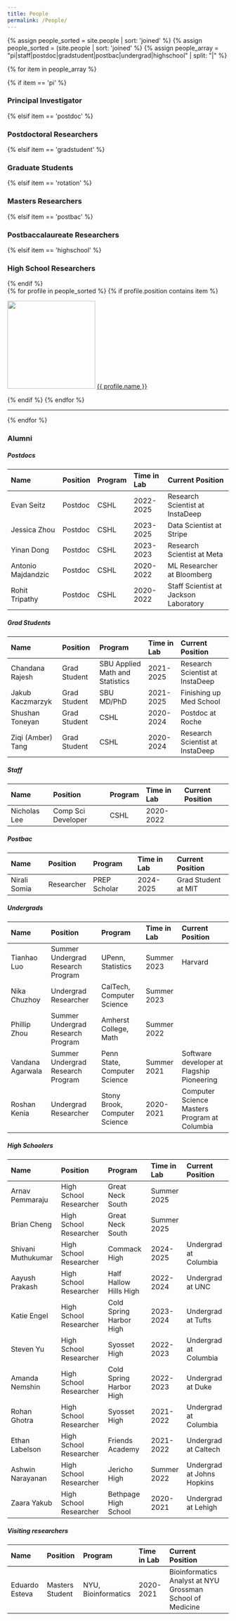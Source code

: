 ```yaml
---
title: People
permalink: /People/
---
```


{% assign people_sorted = site.people | sort: 'joined' %}
{% assign people_sorted = (site.people | sort: 'joined' %}
{% assign people_array = "pi|staff|postdoc|gradstudent|postbac|undergrad|highschool" | split: "|" %}

{% for item in people_array %}

<div class="pos_header">
{% if item == 'pi' %}
<h3>Principal Investigator</h3>
 {% elsif item == 'postdoc' %}
<h3>Postdoctoral Researchers</h3>
 {% elsif item == 'gradstudent' %}
<h3>Graduate Students</h3>
 {% elsif item == 'rotation' %}
<h3>Masters Researchers</h3>
 {% elsif item == 'postbac' %}
<h3>Postbaccalaureate Researchers</h3>
 {% elsif item == 'highschool' %}
<h3>High School Researchers</h3>
{% endif %}
</div>

<div class="content list people">
  {% for profile in people_sorted %}
    {% if profile.position contains item %}
    <div class="list-item-people">
      <p class="list-post-title">
        <a href="{{ site.baseurl }}{{ profile.url }}"><img width="200" src="{{site.baseurl}}/images/people/{{profile.avatar}}"></a>
        <a class="name" href="{{ site.baseurl }}{{ profile.url }}">{{ profile.name }}</a>
      </p>
    </div>    
    {% endif %}
  {% endfor %}
</div>
<hr>
{% endfor %}


<h3>Alumni</h3>

<h5>Postdocs</h5>

| Name | Position | Program | Time in Lab | Current Position |
| :------------- |:-------------| :-----------| :-----------| :-----------|
Evan Seitz | Postdoc | CSHL | 2022-2025 | Research Scientist at InstaDeep |
Jessica Zhou | Postdoc | CSHL | 2023-2025 | Data Scientist at Stripe |
Yinan Dong | Postdoc | CSHL | 2023-2023 | Research Scientist at Meta |
Antonio Majdandzic | Postdoc | CSHL | 2020-2022 | ML Researcher at Bloomberg |
Rohit Tripathy | Postdoc | CSHL | 2020-2022 | Staff Scientist at Jackson Laboratory |

<h5>Grad Students</h5>

| Name | Position | Program | Time in Lab | Current Position |
| :------------- |:-------------| :-----------| :-----------| :-----------|
Chandana Rajesh | Grad Student | SBU Applied Math and Statistics | 2021-2025 | Research Scientist at InstaDeep |
Jakub Kaczmarzyk | Grad Student | SBU MD/PhD | 2021-2025 | Finishing up Med School |
Shushan Toneyan | Grad Student | CSHL | 2020-2024 | Postdoc at Roche |
Ziqi (Amber) Tang | Grad Student | CSHL | 2020-2024 | Research Scientist at InstaDeep |


<h5>Staff</h5>

| Name | Position | Program | Time in Lab | Current Position |
| :------------- |:-------------| :-----------| :-----------| :-----------|
Nicholas Lee | Comp Sci Developer | CSHL | 2020-2022 | |


<h5>Postbac</h5>

| Name | Position | Program | Time in Lab | Current Position |
| :------------- |:-------------| :-----------| :-----------| :-----------|
Nirali Somia | Researcher | PREP Scholar | 2024-2025 | Grad Student at MIT|


<h5>Undergrads</h5>

| Name | Position | Program | Time in Lab | Current Position |
| :------------- |:-------------| :-----------| :-----------| :-----------|
Tianhao Luo | Summer Undergrad Research Program | UPenn, Statistics | Summer 2023 | Harvard |
Nika Chuzhoy | Undergrad Researcher | CalTech, Computer Science | Summer 2023 | |
Phillip Zhou | Summer Undergrad Research Program  | Amherst College, Math | Summer 2022 | |
Vandana Agarwala | Summer Undergrad Research Program | Penn State, Computer Science | Summer 2021 | Software developer at Flagship Pioneering |
Roshan Kenia | Undergrad Researcher | Stony Brook, Computer Science | 2020-2021 | Computer Science Masters Program at Columbia |


<h5>High Schoolers</h5>
 
| Name | Position | Program | Time in Lab | Current Position |
| :------------- |:-------------| :-----------| :-----------| :-----------|
Arnav Pemmaraju |  High School Researcher | Great Neck South | Summer 2025 |  |
Brian Cheng |  High School Researcher | Great Neck South | Summer 2025 |  |
Shivani Muthukumar | High School Researcher  | Commack High | 2024-2025 | Undergrad at Columbia |
Aayush Prakash | High School Researcher  | Half Hallow Hills High | 2022-2024 | Undergrad at UNC |
Katie Engel | High School Researcher  | Cold Spring Harbor High | 2023-2024 | Undergrad at Tufts |
Steven Yu | High School Researcher  | Syosset High | 2022-2023 | Undergrad at Columbia |
Amanda Nemshin | High School Researcher  | Cold Spring Harbor High | 2022-2023 | Undergrad at Duke |
Rohan Ghotra | High School Researcher  | Syosset High | 2021-2022 | Undergrad at Columbia |
Ethan Labelson | High School Researcher  | Friends Academy | 2021-2022 | Undergrad at Caltech |
Ashwin Narayanan | High School Researcher  | Jericho High | Summer 2022 | Undergrad at Johns Hopkins |
Zaara Yakub | High School Researcher | Bethpage High School | 2020-2021 | Undergrad at Lehigh |

<h5>Visiting researchers</h5>

| Name | Position | Program | Time in Lab | Current Position |
| :------------- |:-------------| :-----------| :-----------| :-----------|
Eduardo Esteva | Masters Student | NYU, Bioinformatics | 2020-2021 | Bioinformatics Analyst at NYU Grossman School of Medicine |


<br>
<br>
<br>


